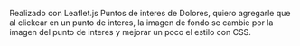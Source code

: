 Realizado con Leaflet.js
Puntos de interes de Dolores, quiero agregarle que al clickear en un punto de interes, la imagen de fondo se cambie por la imagen del punto de interes y mejorar un poco el estilo con CSS.
